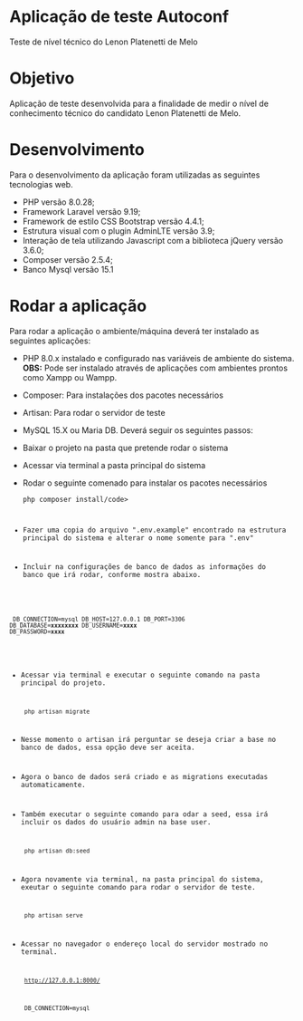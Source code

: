 # Aplicação de teste Autoconf
Teste de nível técnico do Lenon Platenetti de Melo

# Objetivo
Aplicação de teste desenvolvida para a finalidade de medir o nível de conhecimento técnico do candidato Lenon Platenetti de Melo.

# Desenvolvimento
Para o desenvolvimento da aplicação foram utilizadas as seguintes tecnologias web.
* PHP versão 8.0.28;
* Framework Laravel versão 9.19;
* Framework de estilo CSS Bootstrap versão 4.4.1;
* Estrutura visual com o plugin AdminLTE versão 3.9;
* Interação de tela utilizando Javascript com a biblioteca jQuery versão 3.6.0;
* Composer versão 2.5.4;
* Banco Mysql versão 15.1

# Rodar a aplicação
Para rodar a aplicação o ambiente/máquina deverá ter instalado as seguintes aplicações:
* PHP 8.0.x instalado e configurado nas variáveis de ambiente do sistema.
<br><b>OBS:</b> Pode ser instalado através de aplicações com ambientes prontos como Xampp ou Wampp.
* Composer: Para instalações dos pacotes necessários
* Artisan: Para rodar o servidor de teste
* MySQL 15.X ou Maria DB.
Deverá seguir os seguintes passos:
* Baixar o projeto na pasta que pretende rodar o sistema
* Acessar via terminal a pasta principal do sistema
* Rodar o seguinte comenado para instalar os pacotes necessários

    <code>php composer install/code>

* Fazer uma copia do arquivo ".env.example" encontrado na estrutura principal do sistema e alterar o nome somente para ".env"
* Incluir na configurações de banco de dados as informações do banco que irá rodar, conforme mostra abaixo.

<code> DB_CONNECTION=mysql 
DB_HOST=127.0.0.1
DB_PORT=3306
DB_DATABASE=**xxxxxxxx**
DB_USERNAME=**xxxx**
DB_PASSWORD=**xxxx**
</code>

* Acessar via terminal e executar o seguinte comando na pasta principal do projeto.

    <code> php artisan migrate </code>

* Nesse momento o artisan irá perguntar se deseja criar a base no banco de dados, essa opção deve ser aceita.
* Agora o banco de dados será criado e as migrations executadas automaticamente.
* Também executar o seguinte comando para odar a seed, essa irá incluir os dados do usuário admin na base user.

    <code> php artisan db:seed</code> 

* Agora novamente via terminal, na pasta principal do sistema, exeutar o seguinte comando para rodar o servidor de teste.
 
    <code> php artisan serve </code>


* Acessar no navegador o endereço local do servidor mostrado no terminal.

  <code> http://127.0.0.1:8000/ </code>

     <code> DB_CONNECTION=mysql </code>
     
     
     
     
     
     
     
     
